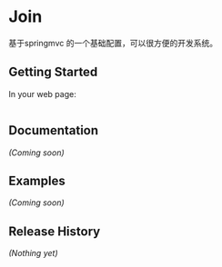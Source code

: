# Join

基于springmvc 的一个基础配置，可以很方便的开发系统。
## Getting Started




In your web page:

```html

```

## Documentation
_(Coming soon)_

## Examples
_(Coming soon)_

## Release History
_(Nothing yet)_
